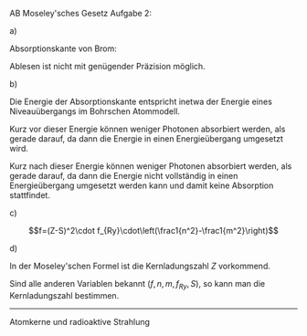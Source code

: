 AB Moseley'sches Gesetz Aufgabe 2:

a)

Absorptionskante von Brom:

Ablesen ist nicht mit genügender Präzision möglich.

$$$$

b)

Die Energie der Absorptionskante entspricht inetwa der Energie eines Niveauübergangs im Bohrschen Atommodell.

Kurz vor dieser Energie können weniger Photonen absorbiert werden, als gerade darauf, da dann die Energie in einen Energieübergang umgesetzt wird.

Kurz nach dieser Energie können weniger Photonen absorbiert werden, als gerade darauf, da dann die Energie nicht vollständig in einen Energieübergang umgesetzt werden kann und damit keine Absorption stattfindet.

c)

$$f=(Z-S)^2\cdot f_{Ry}\cdot\left(\frac1{n^2}-\frac1{m^2}\right)$$

d)

In der Moseley'schen Formel ist die Kernladungszahl $Z$ vorkommend.

Sind alle anderen Variablen bekannt ($f, n, m, f_{Ry}, S$), so kann man die Kernladungszahl bestimmen.

---

Atomkerne und radioaktive Strahlung